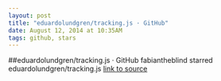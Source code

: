 ```yaml
---
layout: post
title: "eduardolundgren/tracking.js · GitHub"
date: August 12, 2014 at 10:35AM
tags: github, stars
---
```

##eduardolundgren/tracking.js · GitHub
fabiantheblind starred eduardolundgren/tracking.js
[link to source](http://ift.tt/1mA1pZC) 
